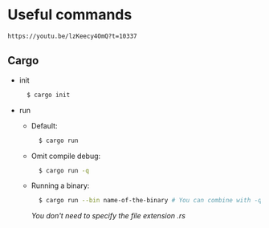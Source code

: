 # Useful commands

`https://youtu.be/lzKeecy4OmQ?t=10337`

## Cargo

- init

  ```bash
    $ cargo init
  ```

- run

  - Default:

    ```bash
      $ cargo run
    ```

  - Omit compile debug:

    ```bash
      $ cargo run -q
    ```

  - Running a binary:

    ```bash
      $ cargo run --bin name-of-the-binary # You can combine with -q as well
    ```

    _You don't need to specify the file extension .rs_
